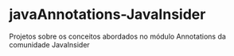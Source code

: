 # javaAnnotations-JavaInsider
Projetos sobre os conceitos abordados no módulo Annotations da comunidade JavaInsider 
